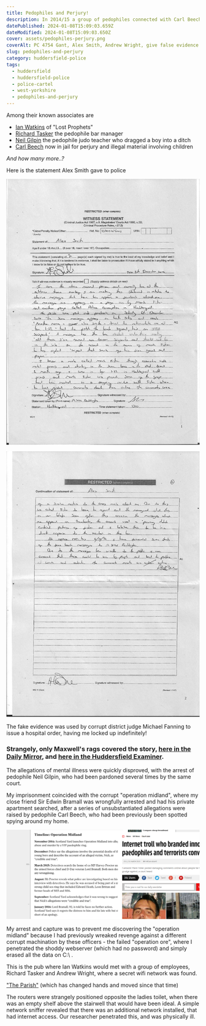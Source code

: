 ```yaml
---
title: Pedophiles and Perjury!
description: In 2014/15 a group of pedophiles connected with Carl Beech gave fake evidence 
datePublished: 2024-01-08T15:09:03.659Z
dateModified: 2024-01-08T15:09:03.650Z
cover: assets/pedophiles-perjury.png
coverAlt: PC 4754 Gant, Alex Smith, Andrew Wright, give false evidence in Huddersfield Magistrates Court
slug: pedophiles-and-perjury
category: huddersfield-police
tags:
  - huddersfield
  - huddersfield-police
  - police-cartel
  - west-yorkshire
  - pedophiles-and-perjury
---
```


Among their known associates are
- [Ian Watkins](https://www.bbc.com/news/uk-wales-25412675) of "Lost Prophets"
- [Richard Tasker](https://www.examinerlive.co.uk/news/west-yorkshire-news/huddersfield-man-who-claimed-computer-19195419) the pedophile bar manager 
- [Neil Gilpin](https://www.examinerlive.co.uk/news/west-yorkshire-news/paedophile-neil-gilpin-slaithwaite-jailed-12212597) the pedophile judo teacher who dragged a boy into a ditch
- [Carl Beech](https://www.bbc.com/news/uk-49048972) now in jail for perjury and illegal material involving children

_And how many more..?_

Here is the statement Alex Smith gave to police

![Pedophiles and Perjury - Page 1](assets/perjury-2014--05.png)

![Pedophiles and Perjury - Page 2](assets/perjury-2014--06.png)

The fake evidence was used by corrupt district judge
Michael Fanning to issue a hospital order,
having me locked up indefinitely!


### Strangely, only Maxwell's rags covered the story, [here in the Daily Mirror](https://www.mirror.co.uk/news/uk-news/internet-troll-who-branded-innocent-5433295), and [here in the Huddersfield Examiner](https://www.examinerlive.co.uk/news/west-yorkshire-news/mark-fisher-detained-huddersfield-paedophilia-8948683).

The allegations of mental illness were quickly disproved, with the arrest of pedophile Neil Gilpin, who had been pardoned several times by the same court.

My imprisonment coincided with the corrupt "operation midland", where my close friend
Sir Edwin Bramall was wrongfully arrested
and had his private apartment searched,
after a series of unsubstantiated allegations
were raised by pedophile Carl Beech, who
had been previously been spotted spying around my home.

![](assets/timeline-op-midland-and-arrest.png)

My arrest and capture was to prevent me discovering the "operation midland" because
I had previously wreaked revenge against a 
different corrupt machination by these officers - 
the failed "operation ore", where I penetrated
the shoddy webserver (which had no password) and simply erased all the data on C:\ .

This is the pub where Ian Watkins would met with a group of employees, Richard Tasker and Andrew Wright, where a secret wifi network was found.

["The Parish"](https://www.examinerlive.co.uk/whats-on/music-nightlife-news/huddersfield-pub-parish-moving-key-18577105)  (which has changed hands and moved since that time)


The routers were strangely positioned opposite the ladies toilet, when there was an empty shelf above the stairwell that would have been ideal. 
A simple network sniffer revealed that there was an additional network installed, that had internet access. Our researcher penetrated this, and was physically ill.



